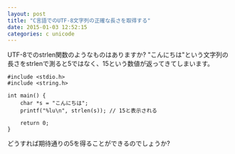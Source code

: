 ```yaml
---
layout: post
title: "C言語でのUTF-8文字列の正確な長さを取得する"
date: 2015-01-03 12:52:15
categories: c unicode
---
```

<p>UTF-8でのstrlen関数のようなものはありますか?
"こんにちは"という文字列の長さをstrlenで測ると5ではなく、15という数値が返ってきてしまいます。</p>

<pre><code>#include &lt;stdio.h&gt;
#include &lt;string.h&gt;

int main() {
    char *s = "こんにちは";
    printf("%lu\n", strlen(s)); // 15と表示される

    return 0;
}
</code></pre>

<p>どうすれば期待通りの5を得ることができるのでしょうか?</p>
